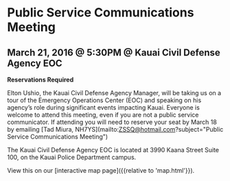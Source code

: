 # Public Service Communications Meeting

## March 21, 2016 @ 5:30PM @ **Kauai Civil Defense Agency EOC**

**Reservations Required**

Elton Ushio, the Kauai Civil Defense Agency Manager, will be taking us
on a tour of the Emergency Operations Center (EOC) and speaking on his
agency’s role during significant events impacting Kauai.  Everyone is
welcome to attend this meeting, even if you are not a public service
communicator.  If attending you will need to reserve your seat by
March 18 by emailing
[Tad Miura, NH7YS](mailto:ZSSQ@hotmail.com?subject="Public Service
Communications Meeting")

The Kauai Civil Defense Agency EOC is located at 3990 Kaana Street
Suite 100, on the Kauai Police Department campus.

View this on our [interactive map page]({{relative to 'map.html'}}).
